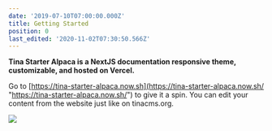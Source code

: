 ```yaml
---
date: '2019-07-10T07:00:00.000Z'
title: Getting Started
position: 0
last_edited: '2020-11-02T07:30:50.566Z'
---
```

**Tina Starter Alpaca is a NextJS documentation responsive theme, customizable, and hosted on Vercel.**

Go to [https://tina-starter-alpaca.now.sh](https://tina-starter-alpaca.now.sh/ "https://tina-starter-alpaca.now.sh/") to give it a spin. You can edit your content from the website just like on tinacms.org.

![](/images/notebook.jpg)